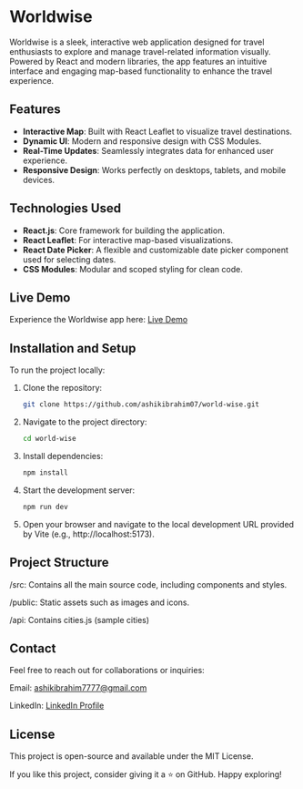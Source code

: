 # Worldwise 

Worldwise is a sleek, interactive web application designed for travel enthusiasts to explore and manage travel-related information visually. Powered by React and modern libraries, the app features an intuitive interface and engaging map-based functionality to enhance the travel experience.  

## Features  
- **Interactive Map**: Built with React Leaflet to visualize travel destinations.  
- **Dynamic UI**: Modern and responsive design with CSS Modules.  
- **Real-Time Updates**: Seamlessly integrates data for enhanced user experience.  
- **Responsive Design**: Works perfectly on desktops, tablets, and mobile devices.  

## Technologies Used  
- **React.js**: Core framework for building the application.  
- **React Leaflet**: For interactive map-based visualizations.
- **React Date Picker**: A flexible and customizable date picker component used for selecting dates.
- **CSS Modules**: Modular and scoped styling for clean code.  

## Live Demo  
Experience the Worldwise app here: [Live Demo](https://world-wise-plum-psi.vercel.app/)  

## Installation and Setup  
To run the project locally:  

1. Clone the repository:  
   ```bash
   git clone https://github.com/ashikibrahim07/world-wise.git
    ```
2. Navigate to the project directory:
     ```bash
     cd world-wise
     ```
3. Install dependencies:
     ```bash
     npm install
     ```
4. Start the development server:
     ```bash
     npm run dev
     ```
5. Open your browser and navigate to the local development URL provided by Vite (e.g., http://localhost:5173).

## Project Structure
/src: Contains all the main source code, including components and styles.

/public: Static assets such as images and icons.

/api: Contains cities.js (sample cities)

## Contact
Feel free to reach out for collaborations or inquiries:

Email: ashikibrahim7777@gmail.com

LinkedIn: [LinkedIn Profile](https://www.linkedin.com/in/ashik-ibrahim-s/)

## License
This project is open-source and available under the MIT License.

If you like this project, consider giving it a ⭐️ on GitHub. Happy exploring!
